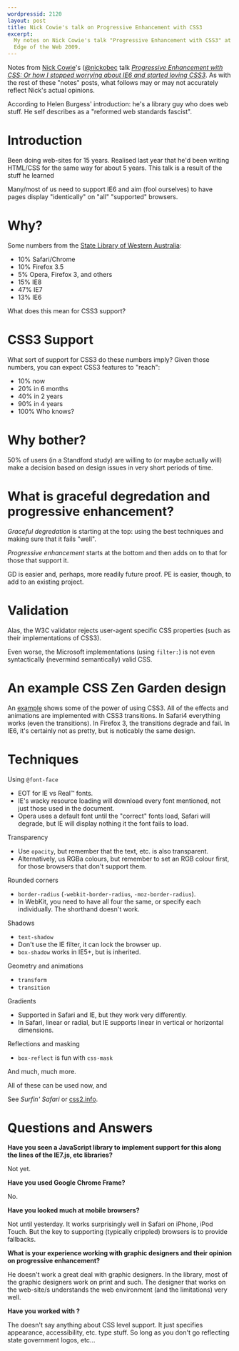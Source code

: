 ```yaml
---
wordpressid: 2120
layout: post
title: Nick Cowie's talk on Progressive Enhancement with CSS3
excerpt: 
  My notes on Nick Cowie's talk "Progressive Enhancement with CSS3" at 
  Edge of the Web 2009.
---
```

Notes from [Nick Cowie][nc]'s
([@nickobec](http://twitter.com/nickobec) talk [*Progressive
Enhancement with CSS: Or how I stopped worrying about IE6 and started
loving CSS3*](slides). As with the rest of these "notes" posts, what
follows may or may not accurately reflect Nick's actual opinions.

According to Helen Burgess' introduction: he's a library guy who does
web stuff. He self describes as a "reformed web standards fascist".

[nc]: http://nickcowie.com/
[slides]: http://www.slideshare.net/nickobec/progressive-enhancement-with-css3

# Introduction

Been doing web-sites for 15 years. Realised last year that he'd been
writing HTML/CSS for the same way for about 5 years. This talk is a result of the stuff he learned 

Many/most of us need to support IE6 and aim (fool ourselves) to have
pages display "identically" on "all" "supported" browsers.

# Why?

Some numbers from the [State Library of Western Australia][sl]:

* 10% Safari/Chrome
* 10% Firefox 3.5
* 5% Opera, Firefox 3, and others
* 15% IE8
* 47% IE7
* 13% IE6

[sl]: http://www.slwa.wa.gov.au/

What does this mean for CSS3 support?

# CSS3 Support #

What sort of support for CSS3 do these numbers imply? Given those
numbers, you can expect CSS3 features to "reach":

* 10% now
* 20% in 6 months
* 40% in 2 years
* 90% in 4 years
* 100% Who knows?

# Why bother? #

50% of users (in a Standford study) are willing to (or maybe actually
will) make a decision based on design issues in very short periods of
time.

# What is graceful degredation and progressive enhancement? #

*Graceful degredation* is starting at the top: using the best
techniques and making sure that it fails "well".

*Progressive enhancement* starts at the bottom and then adds on to
that for those that support it.

GD is easier and, perhaps, more readily future proof. PE is easier,
though, to add to an existing project.

# Validation #

Alas, the W3C validator rejects user-agent specific CSS properties
(such as their implementations of CSS3).

Even worse, the Microsoft implementations (using `filter:`) is not
even syntactically (nevermind semantically) valid CSS.

# An example CSS Zen Garden design #

An [example](http://nickcowie.com/eotw/) shows some of the power of
using CSS3. All of the effects and animations are implemented with
CSS3 transitions. In Safari4 everything works (even the transitions).
In Firefox 3, the transitions degrade and fail. In IE6, it's certainly
not as pretty, but is noticably the same design.

# Techniques

Using `@font-face`

* EOT for IE vs Real&trade; fonts.
* IE's wacky resource loading will download every font mentioned, not
  just those used in the document.
* Opera uses a default font until the "correct" fonts load, Safari
  will degrade, but IE will display nothing it the font fails to load.

Transparency

* Use `opacity`, but remember that the text, etc. is also transparent.
* Alternatively, us RGBa colours, but remember to set an RGB colour
  first, for those browsers that don't support them.

Rounded corners

* `border-radius` (`-webkit-border-radius`, `-moz-border-radius`).
* In WebKit, you need to have all four the same, or specify each
  individually. The shorthand doesn't work.

Shadows

* `text-shadow`
* Don't use the IE filter, it can lock the browser up.
* `box-shadow` works in IE5+, but is inherited.

Geometry and animations

* `transform`
* `transition` 

Gradients

* Supported in Safari and IE, but they work very differently.
* In Safari, linear or radial, but IE supports linear in vertical or
  horizontal dimensions.

Reflections and masking

* `box-reflect` is fun with `css-mask`

And much, much more.

All of these can be used now, and 

See *Surfin' Safari* or [css2.info](http://css3.info/).

# Questions and Answers #

**Have you seen a JavaScript library to implement support for this along the lines of the IE7.js, etc libraries?**

Not yet.

**Have you used Google Chrome Frame?**

No.

**Have you looked much at mobile browsers?**

Not until yesterday. It works surprisingly well in Safari on iPhone, iPod Touch. But the key to supporting (typically crippled) browsers is to provide fallbacks.

**What is your experience working with graphic designers and their opinion on progressive enhancement?**

He doesn't work a great deal with graphic designers. In the library, most of the graphic designers work on print and such. The designer that works on the web-site/s understands the web environment (and the limitations) very well.

**Have you worked with <some CSS government policy thingo>?**

The <thingo> doesn't say anything about CSS level support. It just specifies appearance, accessibility, etc. type stuff. So long as you don't go reflecting state government logos, etc...
